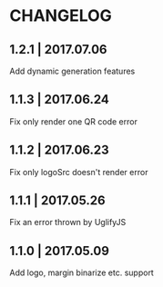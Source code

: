 # CHANGELOG
## 1.2.1 | 2017.07.06
Add dynamic generation features

## 1.1.3 | 2017.06.24
Fix only render one QR code error

## 1.1.2 | 2017.06.23
Fix only logoSrc doesn't render error

## 1.1.1 | 2017.05.26
Fix an error thrown by UglifyJS

## 1.1.0 | 2017.05.09
Add logo, margin binarize etc. support